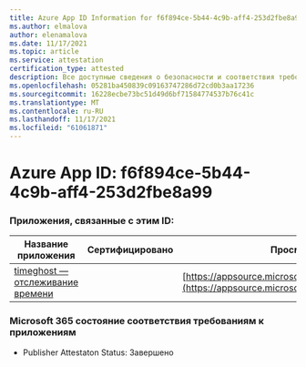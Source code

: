 ```yaml
---
title: Azure App ID Information for f6f894ce-5b44-4c9b-aff4-253d2fbe8a99
ms.author: elmalova
author: elenamalova
ms.date: 11/17/2021
ms.topic: article
ms.service: attestation
certification_type: attested
description: Все доступные сведения о безопасности и соответствия требованиям для f6f894ce-5b44-4c9b-aff4-253d2fbe8a99.
ms.openlocfilehash: 05281ba450839c09163747286d72cd0b3aa17236
ms.sourcegitcommit: 16228ecbe73bc51d49d6bf71584774537b76c41c
ms.translationtype: MT
ms.contentlocale: ru-RU
ms.lasthandoff: 11/17/2021
ms.locfileid: "61061871"
---
```

# <a name="azure-app-id-f6f894ce-5b44-4c9b-aff4-253d2fbe8a99"></a>Azure App ID: f6f894ce-5b44-4c9b-aff4-253d2fbe8a99


### <a name="apps-associated-with-this-id"></a>Приложения, связанные с этим ID:
| **Название приложения** | **Сертифицировано** | **Просмотр в AppSource** |
|--------------|---------------|-----------------------|
| [timeghost — отслеживание времени](https://docs.microsoft.com/microsoft-365-app-certification/forward/WA200001532) |  | [https://appsource.microsoft.com/product/office/WA200001532](https://appsource.microsoft.com/product/office/WA200001532) |

### <a name="microsoft-365-app-compliance-status"></a>Microsoft 365 состояние соответствия требованиям к приложениям
- Publisher Attestaton Status: Завершено
